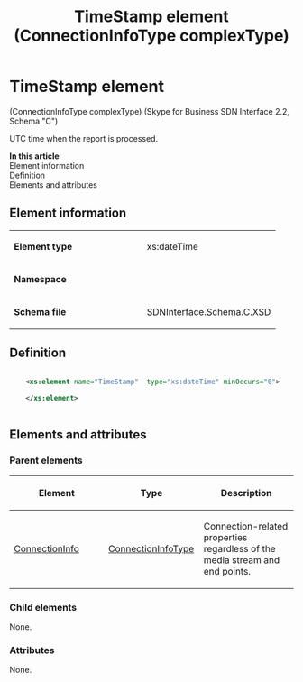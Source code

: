 ﻿---
title: TimeStamp element (ConnectionInfoType complexType) 
TOCTitle: TimeStamp element
ms:assetid: bb7eaf3d-4b75-e7b9-0ebc-024b7e38a209
ms:mtpsurl: https://msdn.microsoft.com/library/Mt404858(v=office.16)
ms:contentKeyID: 68250770
ms.date: 08/24/2015
mtps_version: v=office.16
dev_langs:
- xml
---

# TimeStamp element 

(ConnectionInfoType complexType) (Skype for Business SDN Interface 2.2, Schema "C")

UTC time when the report is processed.

**In this article**  
Element information  
Definition  
Elements and attributes  

## Element information

<table>
<colgroup>
<col style="width: 50%" />
<col style="width: 50%" />
</colgroup>
<tbody>
<tr class="odd">
<td><p><strong>Element type</strong></p></td>
<td><p>xs:dateTime</p></td>
</tr>
<tr class="even">
<td><p><strong>Namespace</strong></p></td>
<td><p></p></td>
</tr>
<tr class="odd">
<td><p><strong>Schema file</strong></p></td>
<td><p>SDNInterface.Schema.C.XSD</p></td>
</tr>
</tbody>
</table>


## Definition

```xml

    <xs:element name="TimeStamp"  type="xs:dateTime" minOccurs="0">
    
    </xs:element>
  
```

## Elements and attributes

### Parent elements

<table>
<colgroup>
<col style="width: 33%" />
<col style="width: 33%" />
<col style="width: 33%" />
</colgroup>
<thead>
<tr class="header">
<th><p>Element</p></th>
<th><p>Type</p></th>
<th><p>Description</p></th>
</tr>
</thead>
<tbody>
<tr class="odd">
<td><p><a href="connectioninfo-element-messagetype-complextype-skype-for-business-sdn-interface-2-2-schema-c.md">ConnectionInfo</a></p></td>
<td><p><a href="connectioninfotype-complextype-skype-for-business-sdn-interface-2-2-schema-c.md">ConnectionInfoType</a></p></td>
<td><p>Connection-related properties regardless of the media stream and end points.</p></td>
</tr>
</tbody>
</table>


### Child elements

None.

### Attributes

None.

